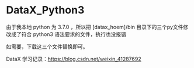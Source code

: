 # DataX_Python3
由于我本地 python 为 3.7.0 ，所以把 [datax_hoem]/bin 目录下的三个py文件修改成了符合 python3 语法要求的文件，执行也没报错

如需要，下载这三个文件替换即可。

DataX 学习记录：https://blog.csdn.net/weixin_41287692
